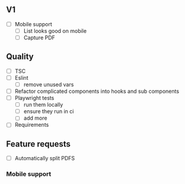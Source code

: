 ## V1

- [ ] Mobile support
  - [ ] List looks good on mobile
  - [ ] Capture PDF

## Quality

- [ ] TSC
- [ ] Eslint
  - [ ] remove unused vars
- [ ] Refactor complicated components into hooks and sub components
- [ ] Playwright tests
  - [ ] run them locally
  - [ ] ensure they run in ci
  - [ ] add more
- [ ] Requirements

## Feature requests

- [ ] Automatically split PDFS

### Mobile support
